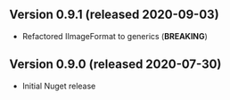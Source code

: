 
## Version 0.9.1 (released 2020-09-03)
- Refactored IImageFormat to generics (**BREAKING**)

## Version 0.9.0 (released 2020-07-30)
- Initial Nuget release